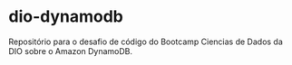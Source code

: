 # dio-dynamodb
Repositório para o desafio de código do Bootcamp Ciencias de Dados da DIO sobre o Amazon DynamoDB.
